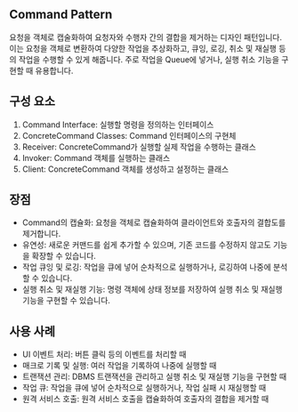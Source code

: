 ## Command Pattern
요청을 객체로 캡술화하여 요청자와 수행자 간의 결합을 제거하는 디자인 패턴입니다.
이는 요청을 객체로 변환하여 다양한 작업을 추상화하고, 큐잉, 로깅, 취소 및 재실행 등의 작업을 수행할 수 있게 해줍니다.
주로 작업을 Queue에 넣거나, 실행 취소 기능을 구현할 때 유용합니다.

## 구성 요소
1. Command Interface: 실행할 명령을 정의하는 인터페이스
2. ConcreteCommand Classes: Command 인터페이스의 구현체
3. Receiver: ConcreteCommand가 실행할 실제 작업을 수행하는 클래스
4. Invoker: Command 객체를 실행하는 클래스
5. Client: ConcreteCommand 객체를 생성하고 설정하는 클래스

## 장점
* Command의 캡슐화: 요청을 객체로 캡슐화하여 클라이언트와 호출자의 결합도를 제거합니다.
* 유연성: 새로운 커맨드를 쉽게 추가할 수 있으며, 기존 코드를 수정하지 않고도 기능을 확장할 수 있습니다.
* 작업 큐잉 및 로깅: 작업을 큐에 넣어 순차적으로 실행하거나, 로깅하여 나중에 분석할 수 있습니다.
* 실행 취소 및 재실행 기능: 명령 객체에 상태 정보를 저장하여 실행 취소 및 재실행 기능을 구현할 수 있습니다.

## 사용 사례
* UI 이벤트 처리: 버튼 클릭 등의 이벤트를 처리할 때
* 매크로 기록 및 실행: 여러 작업을 기록하여 나중에 실행할 때
* 트랜잭션 관리: DBMS 트랜잭션을 관리하고 실행 취소 및 재실행 기능을 구현할 때
* 작업 큐: 작업을 큐에 넣어 순차적으로 실행하거나, 작업 실패 시 재실행할 때
* 원격 서비스 호출: 원격 서비스 호출을 캡슐화하여 호출자의 결합을 제거할 때